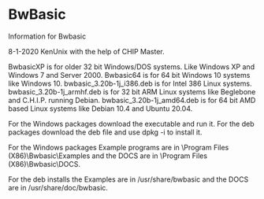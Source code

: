 # BwBasic
Information for Bwbasic

8-1-2020 KenUnix with the help of CHIP Master.

BwbasicXP is for older 32 bit Windows/DOS systems. Like Windows XP and Windows 7 and Server 2000.
Bwbasic64 is for 64 bit Windows 10 systems like Windows 10.
bwbasic_3.20b-1j_i386.deb is for Intel 386 Linux systems.
bwbasic_3.20b-1j_armhf.deb is for 32 bit ARM Linux systems like Beglebone and C.H.I.P. running Debian.
bwbasic_3.20b-1j_amd64.deb is for 64 bit AMD based Linux systems like Debian 10.4 and Ubuntu 20.04.

For the Windows packages download the executable and run it.
For the deb packages download the deb file and use dpkg -i <package name> to install it.

For the Windows packages Example programs are in \Program Files (X86)\Bwbasic\Examples
and the DOCS are in \Program Files (X86)\Bwbasic\DOCS.

For the deb installs the Examples are in  /usr/share/bwbasic
and the DOCS are in /usr/share/doc/bwbasic.

